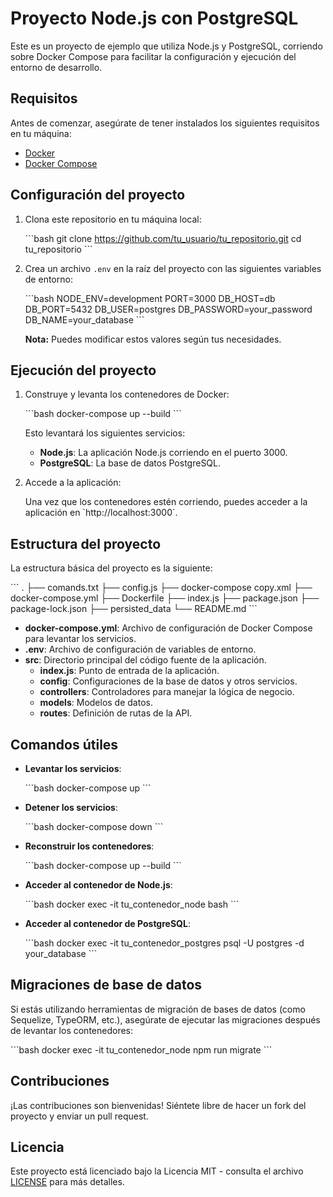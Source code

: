 
# Proyecto Node.js con PostgreSQL

Este es un proyecto de ejemplo que utiliza Node.js y PostgreSQL, corriendo sobre Docker Compose para facilitar la configuración y ejecución del entorno de desarrollo.

## Requisitos

Antes de comenzar, asegúrate de tener instalados los siguientes requisitos en tu máquina:

- [Docker](https://www.docker.com/get-started)
- [Docker Compose](https://docs.docker.com/compose/install/)

## Configuración del proyecto

1. Clona este repositorio en tu máquina local:

   \`\`\`bash
   git clone https://github.com/tu_usuario/tu_repositorio.git
   cd tu_repositorio
   \`\`\`

2. Crea un archivo `.env` en la raíz del proyecto con las siguientes variables de entorno:

   \`\`\`bash
   NODE_ENV=development
   PORT=3000
   DB_HOST=db
   DB_PORT=5432
   DB_USER=postgres
   DB_PASSWORD=your_password
   DB_NAME=your_database
   \`\`\`

   **Nota:** Puedes modificar estos valores según tus necesidades.

## Ejecución del proyecto

1. Construye y levanta los contenedores de Docker:

   \`\`\`bash
   docker-compose up --build
   \`\`\`

   Esto levantará los siguientes servicios:
   - **Node.js**: La aplicación Node.js corriendo en el puerto 3000.
   - **PostgreSQL**: La base de datos PostgreSQL.

2. Accede a la aplicación:

   Una vez que los contenedores estén corriendo, puedes acceder a la aplicación en \`http://localhost:3000\`.

## Estructura del proyecto

La estructura básica del proyecto es la siguiente:

\`\`\`
.
├── comands.txt
├── config.js
├── docker-compose copy.xml
├── docker-compose.yml
├── Dockerfile
├── index.js
├── package.json
├── package-lock.json
├── persisted_data
└── README.md
\`\`\`

- **docker-compose.yml**: Archivo de configuración de Docker Compose para levantar los servicios.
- **.env**: Archivo de configuración de variables de entorno.
- **src**: Directorio principal del código fuente de la aplicación.
  - **index.js**: Punto de entrada de la aplicación.
  - **config**: Configuraciones de la base de datos y otros servicios.
  - **controllers**: Controladores para manejar la lógica de negocio.
  - **models**: Modelos de datos.
  - **routes**: Definición de rutas de la API.

## Comandos útiles

- **Levantar los servicios**:

  \`\`\`bash
  docker-compose up
  \`\`\`

- **Detener los servicios**:

  \`\`\`bash
  docker-compose down
  \`\`\`

- **Reconstruir los contenedores**:

  \`\`\`bash
  docker-compose up --build
  \`\`\`

- **Acceder al contenedor de Node.js**:

  \`\`\`bash
  docker exec -it tu_contenedor_node bash
  \`\`\`

- **Acceder al contenedor de PostgreSQL**:

  \`\`\`bash
  docker exec -it tu_contenedor_postgres psql -U postgres -d your_database
  \`\`\`

## Migraciones de base de datos

Si estás utilizando herramientas de migración de bases de datos (como Sequelize, TypeORM, etc.), asegúrate de ejecutar las migraciones después de levantar los contenedores:

\`\`\`bash
docker exec -it tu_contenedor_node npm run migrate
\`\`\`

## Contribuciones

¡Las contribuciones son bienvenidas! Siéntete libre de hacer un fork del proyecto y enviar un pull request.

## Licencia

Este proyecto está licenciado bajo la Licencia MIT - consulta el archivo [LICENSE](LICENSE) para más detalles.